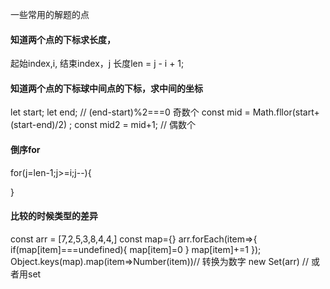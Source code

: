 一些常用的解题的点

####  知道两个点的下标求长度， 

  起始index,i, 结束index，j
  长度len = j - i + 1;

#### 知道两个点的下标球中间点的下标，求中间的坐标
let start;
let end;
// (end-start)%2===0 奇数个
const mid = Math.fllor(start+ (start-end)/2) ;
const mid2 = mid+1; // 偶数个

#### 倒序for

for(j=len-1;j>=i;j--){

}

#### 比较的时候类型的差异

const  arr = [7,2,5,3,8,4,4,]
const map={}
arr.forEach(item=>{
  if(map[item]===undefined){
    map[item]=0
  }
  map[item]+=1
});
Object.keys(map).map(item=>Number(item))// 转换为数字
new Set(arr) // 或者用set